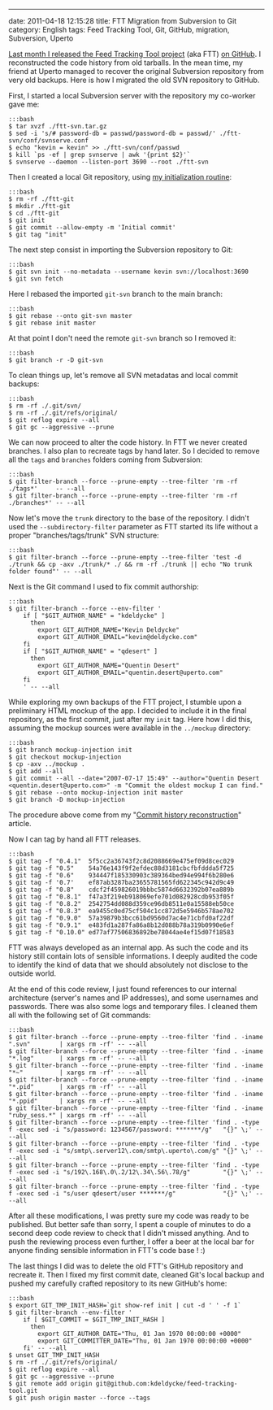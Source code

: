 ---
date: 2011-04-18 12:15:28
title: FTT Migration from Subversion to Git
category: English
tags: Feed Tracking Tool, Git, GitHub, migration, Subversion, Uperto

[Last month I released the Feed Tracking Tool project](http://kevin.deldycke.com/2011/03/feed-tracking-tool-released-open-source-license/) (aka FTT) [on GitHub](http://github.com/kdeldycke/feed-tracking-tool). I reconstructed the code history from old tarballs. In the mean time, my friend at Uperto managed to recover the original Subversion repository from very old backups. Here is how I migrated the old SVN repository to GitHub.

First, I started a local Subversion server with the repository my co-worker gave me:

    :::bash
    $ tar xvzf ./ftt-svn.tar.gz
    $ sed -i 's/# password-db = passwd/password-db = passwd/' ./ftt-svn/conf/svnserve.conf
    $ echo "kevin = kevin" >> ./ftt-svn/conf/passwd
    $ kill `ps -ef | grep svnserve | awk '{print $2}'`
    $ svnserve --daemon --listen-port 3690 --root ./ftt-svn

Then I created a local Git repository, using [my initialization routine](http://kevin.deldycke.com/2010/05/initialize-git-repositories/):

    :::bash
    $ rm -rf ./ftt-git
    $ mkdir ./ftt-git
    $ cd ./ftt-git
    $ git init
    $ git commit --allow-empty -m 'Initial commit'
    $ git tag "init"

The next step consist in importing the Subversion repository to Git:

    :::bash
    $ git svn init --no-metadata --username kevin svn://localhost:3690
    $ git svn fetch

Here I rebased the imported `git-svn` branch to the main branch:

    :::bash
    $ git rebase --onto git-svn master
    $ git rebase init master

At that point I don't need the remote `git-svn` branch so I removed it:

    :::bash
    $ git branch -r -D git-svn

To clean things up, let's remove all SVN metadatas and local commit backups:

    :::bash
    $ rm -rf ./.git/svn/
    $ rm -rf ./.git/refs/original/
    $ git reflog expire --all
    $ git gc --aggressive --prune

We can now proceed to alter the code history. In FTT we never created branches. I also plan to recreate tags by hand later. So I decided to remove all the `tags` and `branches` folders coming from Subversion:

    :::bash
    $ git filter-branch --force --prune-empty --tree-filter 'rm -rf ./tags*'     -- --all
    $ git filter-branch --force --prune-empty --tree-filter 'rm -rf ./branches*' -- --all

Now let's move the `trunk` directory to the base of the repository. I didn't used the `--subdirectory-filter` parameter as FTT started its life without a proper "branches/tags/trunk" SVN structure:

    :::bash
    $ git filter-branch --force --prune-empty --tree-filter 'test -d ./trunk && cp -axv ./trunk/* ./ && rm -rf ./trunk || echo "No trunk folder found"' -- --all

Next is the Git command I used to fix commit authorship:

    :::bash
    $ git filter-branch --force --env-filter '
        if [ "$GIT_AUTHOR_NAME" = "kdeldycke" ]
          then
            export GIT_AUTHOR_NAME="Kevin Deldycke"
            export GIT_AUTHOR_EMAIL="kevin@deldycke.com"
        fi
        if [ "$GIT_AUTHOR_NAME" = "qdesert" ]
          then
            export GIT_AUTHOR_NAME="Quentin Desert"
            export GIT_AUTHOR_EMAIL="quentin.desert@uperto.com"
        fi
        ' -- --all

While exploring my own backups of the FTT project, I stumble upon a preliminary HTML mockup of the app. I decided to include it in the final repository, as the first commit, just after my `init` tag. Here how I did this, assuming the mockup sources were available in the `../mockup` directory:

    :::bash
    $ git branch mockup-injection init
    $ git checkout mockup-injection
    $ cp -axv ../mockup .
    $ git add --all
    $ git commit --all --date="2007-07-17 15:49" --author="Quentin Desert <quentin.desert@uperto.com>" -m "Commit the oldest mockup I can find."
    $ git rebase --onto mockup-injection init master
    $ git branch -D mockup-injection

The procedure above come from my "[Commit history reconstruction](http://kevin.deldycke.com/2010/06/git-commit-history-reconstruction/)" article.

Now I can tag by hand all FTT releases.

    :::bash
    $ git tag -f "0.4.1"  5f5cc2a36743f2c8d2088669e475ef09d8cec029
    $ git tag -f "0.5"    54a76e143f9f2efdec88d3181cbcfbfddda5f725
    $ git tag -f "0.6"    934447f185330903c389364bed94e994f6b280e6
    $ git tag -f '0.7'    ef87ab3287ba23655781565fd622345c942d9c49
    $ git tag -f "0.8"    cdcf2f459826019bbbc5874d6632392b07ea889b
    $ git tag -f "0.8.1"  f47a3f219eb918069efe701d082928cdb953f05f
    $ git tag -f "0.8.2"  2542754dd088d359ce96db8511e0a15588eb50ce
    $ git tag -f "0.8.3"  ea9455c0ed75cf504c1cc872d5e5946b578ae702
    $ git tag -f "0.9.0"  57a39879b3bcc61bd9560d7ac4e71cbfd0af22df
    $ git tag -f "0.9.1"  e483fd1a287fa86a8b12d088b78a319b0990e6ef
    $ git tag -f "0.10.0" ed77af77506836892be78044ae4ef15d07f18583

FTT was always developed as an internal app. As such the code and its history still contain lots of sensible informations. I deeply audited the code to identify the kind of data that we should absolutely not disclose to the outside world.

At the end of this code review, I just found references to our internal architecture (server's names and IP addresses), and some usernames and passwords. There was also some logs and temporary files. I cleaned them all with the following set of Git commands:

    :::bash
    $ git filter-branch --force --prune-empty --tree-filter 'find . -iname ".svn"        | xargs rm -rf' -- --all
    $ git filter-branch --force --prune-empty --tree-filter 'find . -iname "*.log"       | xargs rm -rf' -- --all
    $ git filter-branch --force --prune-empty --tree-filter 'find . -iname "*~"          | xargs rm -rf' -- --all
    $ git filter-branch --force --prune-empty --tree-filter 'find . -iname "*.pid"       | xargs rm -rf' -- --all
    $ git filter-branch --force --prune-empty --tree-filter 'find . -iname "*.ppid"      | xargs rm -rf' -- --all
    $ git filter-branch --force --prune-empty --tree-filter 'find . -iname "ruby_sess.*" | xargs rm -rf' -- --all
    $ git filter-branch --force --prune-empty --tree-filter 'find . -type f -exec sed -i "s/password: 1234567/password: *******/g"   "{}" \;' -- --all
    $ git filter-branch --force --prune-empty --tree-filter 'find . -type f -exec sed -i "s/smtp\.server12\.com/smtp\.uperto\.com/g" "{}" \;' -- --all
    $ git filter-branch --force --prune-empty --tree-filter 'find . -type f -exec sed -i "s/192\.168\.0\.2/12\.34\.56\.78/g"         "{}" \;' -- --all
    $ git filter-branch --force --prune-empty --tree-filter 'find . -type f -exec sed -i "s/user qdesert/user *******/g"             "{}" \;' -- --all

After all these modifications, I was pretty sure my code was ready to be published. But better safe than sorry, I spent a couple of minutes to do a second deep code review to check that I didn't missed anything. And to push the reviewing process even further, I offer a beer at the local bar for anyone finding sensible information in FTT's code base ! :)

The last things I did was to delete the old FTT's GitHub repository and recreate it. Then I fixed my first commit date, cleaned Git's local backup and pushed my carefully crafted repository to its new GitHub's home:

    :::bash
    $ export GIT_TMP_INIT_HASH=`git show-ref init | cut -d ' ' -f 1`
    $ git filter-branch --env-filter '
        if [ $GIT_COMMIT = $GIT_TMP_INIT_HASH ]
          then
            export GIT_AUTHOR_DATE="Thu, 01 Jan 1970 00:00:00 +0000"
            export GIT_COMMITTER_DATE="Thu, 01 Jan 1970 00:00:00 +0000"
        fi' -- --all
    $ unset GIT_TMP_INIT_HASH
    $ rm -rf ./.git/refs/original/
    $ git reflog expire --all
    $ git gc --aggressive --prune
    $ git remote add origin git@github.com:kdeldycke/feed-tracking-tool.git
    $ git push origin master --force --tags

